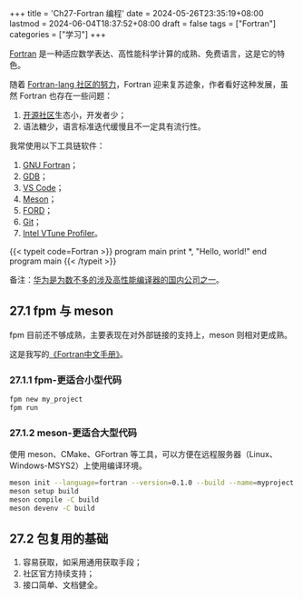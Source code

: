 +++
title = 'Ch27-Fortran 编程'
date = 2024-05-26T23:35:19+08:00
lastmod = 2024-06-04T18:37:52+08:00
draft = false
tags = ["Fortran"]
categories = ["学习"]
+++

[Fortran][1] 是一种适应数学表达、高性能科学计算的成熟、免费语言，这是它的特色。

随着 [Fortran-lang 社区的努力][2]，Fortran 迎来复苏迹象，作者看好这种发展，虽然 Fortran 也存在一些问题：

1. [开源社区][3]生态小，开发者少；
2. 语法糖少，语言标准迭代缓慢且不一定具有流行性。

[1]: https://fortran-lang.org/zh_CN/learn/quickstart/
[2]: https://fortran-lang.discourse.group/t/fortran-returns-to-top-20-tiobe-index/1069/203?u=zoziha
[3]: https://github.com/fortran-lang

我常使用以下工具链软件：

1. [GNU Fortran](https://gcc.gnu.org/fortran/)；
2. [GDB](https://www.gnu.org/software/gdb/)；
3. [VS Code](https://code.visualstudio.com/)；
4. [Meson](https://mesonbuild.com/)；
5. [FORD](https://github.com/Fortran-FOSS-Programmers/ford)；
6. [Git](https://git-scm.com/)；
7. [Intel VTune Profiler](https://software.intel.com/content/www/us/en/develop/tools/vtune-profiler.html)。

{{< typeit code=Fortran >}}
program main
    print *, "Hello, world!"
end program main
{{< /typeit >}}

备注：[华为是为数不多的涉及高性能编译器的国内公司之一][3]。

[3]: https://support.huawei.com/enterprise/zh/doc/EDOC1100283328/8de2b49a

## 27.1 fpm 与 meson

fpm 目前还不够成熟，主要表现在对外部链接的支持上，meson 则相对更成熟。

这是我写的[《Fortran中文手册》](https://gitee.com/zoziha/modern-fortran-chinese-manual/releases)。

### 27.1.1 fpm-更适合小型代码

```sh
fpm new my_project
fpm run
```

### 27.1.2 meson-更适合大型代码

使用 meson、CMake、GFortran 等工具，可以方便在远程服务器（Linux、Windows-MSYS2）上使用编译环境。

```sh
meson init --language=fortran --version=0.1.0 --build --name=myproject
meson setup build
meson compile -C build
meson devenv -C build
```

## 27.2 包复用的基础

1. 容易获取，如采用通用获取手段；
2. 社区官方持续支持；
3. 接口简单、文档健全。
